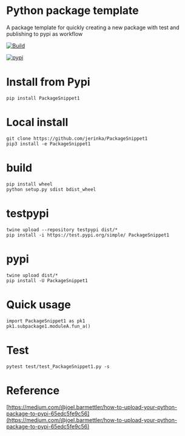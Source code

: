 # Python package template
A package template for quickly creating a new package with test and publishing to pypi as workflow

[![Build](https://github.com/jerinka/PackageSnippet1/actions/workflows/main.yml/badge.svg)](https://github.com/jerinka/PackageSnippet1/actions/workflows/main.yml)

[![pypi](https://github.com/jerinka/PackageSnippet1/actions/workflows/python-publish.yml/badge.svg)](https://github.com/jerinka/PackageSnippet1/actions/workflows/python-publish.yml)

# Install from Pypi
```pip install PackageSnippet1```

# Local install
```git clone https://github.com/jerinka/PackageSnippet1```\
```pip3 install -e PackageSnippet1```

# build
```pip install wheel```\
```python setup.py sdist bdist_wheel```

# testpypi
```twine upload --repository testpypi dist/* ```\
```pip install -i https://test.pypi.org/simple/ PackageSnippet1 ```

# pypi
```twine upload dist/*```\
```pip install -U PackageSnippet1```

# Quick usage
```import PackageSnippet1 as pk1```\
```pk1.subpackage1.moduleA.fun_a()```

# Test
```pytest test/test_PackageSnippet1.py -s```

# Reference
[https://medium.com/@joel.barmettler/how-to-upload-your-python-package-to-pypi-65edc5fe9c56](https://medium.com/@joel.barmettler/how-to-upload-your-python-package-to-pypi-65edc5fe9c56)









